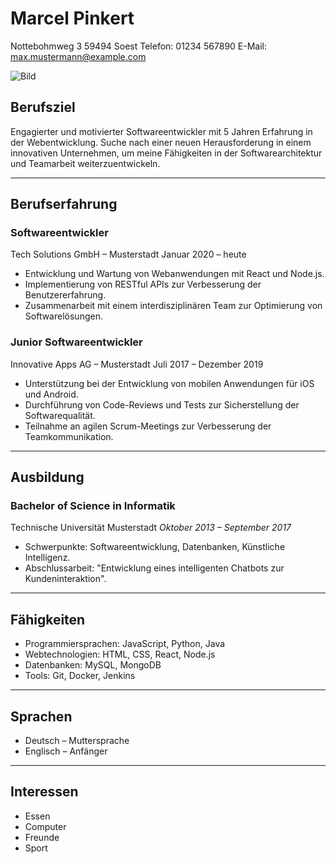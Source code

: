 # Marcel Pinkert
Nottebohmweg 3
59494 Soest
Telefon: 01234 567890
E-Mail: max.mustermann@example.com

![Bild](https://posteryard.de/wp-content/uploads/sites/6/2020/02/00339.01.013018.02.jpg)

## Berufsziel
Engagierter und motivierter Softwareentwickler mit 5 Jahren Erfahrung in der Webentwicklung. Suche nach einer neuen Herausforderung in einem innovativen Unternehmen, um meine Fähigkeiten in der Softwarearchitektur und Teamarbeit weiterzuentwickeln.

---

## Berufserfahrung

### Softwareentwickler
Tech Solutions GmbH – Musterstadt
Januar 2020 – heute
- Entwicklung und Wartung von Webanwendungen mit React und Node.js.
- Implementierung von RESTful APIs zur Verbesserung der Benutzererfahrung.
- Zusammenarbeit mit einem interdisziplinären Team zur Optimierung von Softwarelösungen.

### Junior Softwareentwickler
Innovative Apps AG – Musterstadt
Juli 2017 – Dezember 2019
- Unterstützung bei der Entwicklung von mobilen Anwendungen für iOS und Android.
- Durchführung von Code-Reviews und Tests zur Sicherstellung der Softwarequalität.
- Teilnahme an agilen Scrum-Meetings zur Verbesserung der Teamkommunikation.

---

## Ausbildung

### Bachelor of Science in Informatik
Technische Universität Musterstadt
*Oktober 2013 – September 2017*
- Schwerpunkte: Softwareentwicklung, Datenbanken, Künstliche Intelligenz.
- Abschlussarbeit: "Entwicklung eines intelligenten Chatbots zur Kundeninteraktion".

---

## Fähigkeiten
- Programmiersprachen: JavaScript, Python, Java
- Webtechnologien: HTML, CSS, React, Node.js
- Datenbanken: MySQL, MongoDB
- Tools: Git, Docker, Jenkins

---

## Sprachen
- Deutsch – Muttersprache
- Englisch – Anfänger
---

## Interessen
- Essen
- Computer
- Freunde
- Sport
